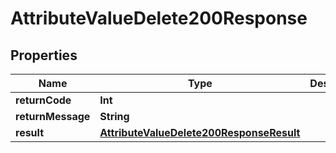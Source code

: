 

# AttributeValueDelete200Response


## Properties

Name | Type | Description | Notes
------------ | ------------- | ------------- | -------------
**returnCode** | **Int** |  |  [optional]
**returnMessage** | **String** |  |  [optional]
**result** | [**AttributeValueDelete200ResponseResult**](AttributeValueDelete200ResponseResult.md) |  |  [optional]



